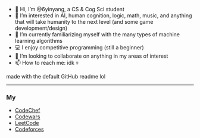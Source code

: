 - 👋 Hi, I’m @6yinyang, a CS & Cog Sci student
- 👀 I’m interested in AI, human cognition, logic, math, music, and anything that will take humanity to the next level (and some game development/design)
- 🌱 I’m currently familiarizing myself with the many types of machine learning algorithms
- 💻 I enjoy competitive programming (still a beginner)
- 💞️ I’m looking to collaborate on anything in my areas of interest
- 📫 How to reach me: idk 💀

made with the default GitHub readme lol

---

### My 
- [CodeChef](https://www.codechef.com/users/bingchilling)<br>
- [Codewars](https://www.codewars.com/users/6yinyang)<br>
- [LeetCode](https://leetcode.com/6yinyang/)<br>
- [Codeforces](https://codeforces.com/profile/moderateblue)<br>

<!---
moderateblue/moderateblue is a ✨ special ✨ repository because its `README.md` (this file) appears on your GitHub profile.
You can click the Preview link to take a look at your changes.
--->
